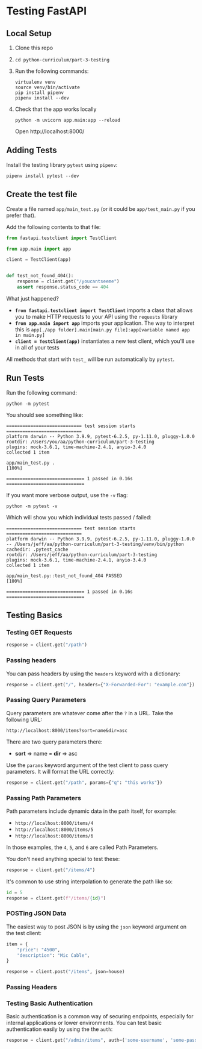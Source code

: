 # Testing FastAPI

## Local Setup

1. Clone this repo
1. `cd python-curriculum/part-3-testing`
1. Run the following commands:

    ```
    virtualenv venv
    source venv/bin/activate
    pip install pipenv
    pipenv install --dev
    ```

1. Check that the app works locally

    ```
    python -m uvicorn app.main:app --reload
    ```

    Open http://localhost:8000/

## Adding Tests

Install the testing library `pytest` using `pipenv`:

```
pipenv install pytest --dev
```

## Create the test file

Create a file named `app/main_test.py` (or it could be `app/test_main.py` if you prefer that).

Add the following contents to that file:

```py
from fastapi.testclient import TestClient

from app.main import app

client = TestClient(app)


def test_not_found_404():
    response = client.get("/youcantseeme")
    assert response.status_code == 404
```

What just happened?

- **`from fastapi.testclient import TestClient`** imports a class that allows you to make HTTP requests to your API using the `requests` library
- **`from app.main import app`** imports your application. The way to interpret this is `app[./app folder].main[main.py file]:app[variable named app in main.py]`
- **`client = TestClient(app)`** instantiates a new test client, which you'll use in all of your tests

All methods that start with `test_` will be run automatically by `pytest`.


## Run Tests

Run the following command:

```
python -m pytest
```

You should see something like:

```
============================ test session starts ============================
platform darwin -- Python 3.9.9, pytest-6.2.5, py-1.11.0, pluggy-1.0.0
rootdir: /Users/you/aa/python-curriculum/part-3-testing
plugins: mock-3.6.1, time-machine-2.4.1, anyio-3.4.0
collected 1 item                                                            

app/main_test.py .                                                    [100%]

============================= 1 passed in 0.16s =============================
```

If you want more verbose output, use the `-v` flag:

```
python -m pytest -v
```

Which will show you which individual tests passed / failed:

```
============================ test session starts ============================
platform darwin -- Python 3.9.9, pytest-6.2.5, py-1.11.0, pluggy-1.0.0 -- /Users/jeff/aa/python-curriculum/part-3-testing/venv/bin/python
cachedir: .pytest_cache
rootdir: /Users/jeff/aa/python-curriculum/part-3-testing
plugins: mock-3.6.1, time-machine-2.4.1, anyio-3.4.0
collected 1 item                                                            

app/main_test.py::test_not_found_404 PASSED                           [100%]

============================= 1 passed in 0.16s =============================
```

## Testing Basics

### Testing GET Requests

```py
response = client.get("/path")
```

### Passing headers

You can pass headers by using the `headers` keyword with a dictionary:

```py
response = client.get("/", headers={"X-Forwarded-For": "example.com"})
```

### Passing Query Parameters

Query parameters are whatever come after the `?` in a URL. Take the following URL:

```
http://localhost:8000/items?sort=name&dir=asc
```

There are two query parameters there:
- **sort** => name
= **dir** => asc

Use the `params` keyword argument of the test client to pass query parameters. It will format the URL correctly:

```py
response = client.get("/path", params={"q": "this works"})
```

### Passing Path Parameters

Path parameters include dynamic data in the path itself, for example:

- `http://localhost:8000/items/4`
- `http://localhost:8000/items/5`
- `http://localhost:8000/items/6`

In those examples, the `4`, `5`, and `6` are called Path Parameters.

You don't need anything special to test these:

```py
response = client.get("/items/4")
```

It's common to use string interpolation to generate the path like so:

```py
id = 5
response = client.get(f"/items/{id}")
```

### POSTing JSON Data

The easiest way to post JSON is by using the `json` keyword argument on the test client:

```py
item = {
    "price": "4500",
    "description": "Mic Cable",
}

response = client.post("/items", json=house)
```

### Passing Headers



### Testing Basic Authentication

Basic authentication is a common way of securing endpoints, especially for internal applications or lower environments. You can test basic authentication easily by using the the `auth`:

```py
response = client.get("/admin/items", auth=('some-username', 'some-password'))
```

